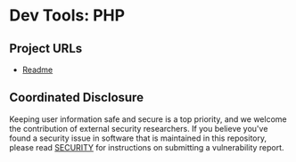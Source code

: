 # Dev Tools: PHP

## Project URLs

- [Readme](https://github.com/thoughtsideas/dev-tools-php/blob/trunk/readme.md)

## Coordinated Disclosure

Keeping user information safe and secure is a top priority, and we welcome the
contribution of external security researchers. If you believe you've found a
security issue in software that is maintained in this repository, please read
[SECURITY](https://github.com/thoughtsideas/dev-tools-php/blob/trunk/security.md) for instructions on submitting a vulnerability report.
